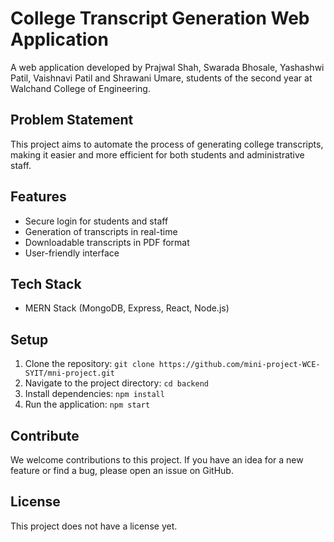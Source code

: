 # College Transcript Generation Web Application

A web application developed by Prajwal Shah, Swarada Bhosale, Yashashwi Patil, Vaishnavi Patil and Shrawani Umare, students of the second year at Walchand College of Engineering.

## Problem Statement

This project aims to automate the process of generating college transcripts, making it easier and more efficient for both students and administrative staff.

## Features

- Secure login for students and staff
- Generation of transcripts in real-time
- Downloadable transcripts in PDF format
- User-friendly interface

## Tech Stack

- MERN Stack (MongoDB, Express, React, Node.js)

## Setup

1. Clone the repository: `git clone https://github.com/mini-project-WCE-SYIT/mni-project.git`
2. Navigate to the project directory: `cd backend`
3. Install dependencies: `npm install`
4. Run the application: `npm start`

## Contribute

We welcome contributions to this project. If you have an idea for a new feature or find a bug, please open an issue on GitHub.

## License

This project does not have a license yet.
